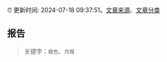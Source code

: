 :alarm_clock: 更新时间: 2024-07-18 09:37:51。[文章来源](/README.md)、[文章分类](/TAGS.md)

## 报告


> 关键字：`报告`、`月报`



